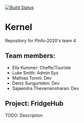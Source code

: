 [![Build Status](https://travis-ci.com/PInfo-2020/PInfo-1.svg?branch=master)](https://travis-ci.com/PInfo-2020/PInfo-1)
# Kernel

Repository for PInfo-2020's team 4

## Team members:

- Ella Kummer:                Cheffe/Touriste
- Luke Smith:                 Admin Sys
- Mathias Tonini:             Dev
- Deniz Sungurtekin:		  Dev
- Sajaendra Thevamanoharan:	  Dev

## Project: FridgeHub

TODO: Description

